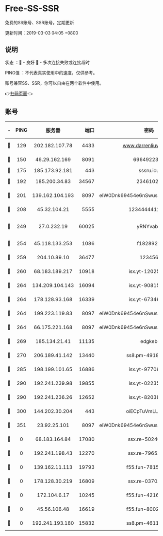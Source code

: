 # Free-SS-SSR

免费的SS账号、SSR账号，定期更新

更新时间：2019-03-03 04:05 +0800

## 说明

状态     ：🙂 - 良好 🙁 - 多次连接失败或连接超时

PING值   ：不代表真实使用中的速度，仅供参考。

账号兼容SS、SSR，你可以自由在两个软件中使用。

👉[扫码页面](https://liesauer.github.io/free-ss-ssr.github.io/)👈

## 账号

|-|PING|服务器|端口|密码|加密方式|区域|
|:----:|:----:|:-----:|-----:|:----:|:----:|:----:|
|🙂|129|202.182.107.78|4433|www.darrenliuwei.com|aes-256-cfb|JP|
|🙂|150|46.29.162.169|8091|6964922356|aes-256-cfb|RU|
|🙂|175|185.173.92.181|443|sssru.icu|rc4-md5|RU|
|🙂|192|185.200.34.83|34567|23461023|aes-256-cfb|US|
|🙂|201|139.162.104.193|8097|eIW0Dnk69454e6nSwuspv9DmS201tQ0D|aes-256-cfb|JP|
|🙂|208|45.32.104.21|5555|1234444411111|aes-256-cfb|SG|
|🙂|249|27.0.232.19|60025|yRNYvabB|xchacha20-ietf-poly1305|HK|
|🙂|254|45.118.133.253|1086|f1828920|aes-256-cfb|SG|
|🙂|259|204.10.89.10|36477|123456|aes-256-cfb|US|
|🙂|260|68.183.189.217|10918|isx.yt-12025761|aes-256-cfb|SG|
|🙂|264|134.209.104.143|16094|isx.yt-90815095|aes-256-cfb|SG|
|🙂|264|178.128.93.168|16339|isx.yt-67346063|aes-256-cfb|SG|
|🙂|264|199.223.119.83|8097|eIW0Dnk69454e6nSwuspv9DmS201tQ0D|aes-256-cfb|US|
|🙂|264|66.175.221.168|8097|eIW0Dnk69454e6nSwuspv9DmS201tQ0D|aes-256-cfb|US|
|🙂|269|185.134.21.41|11135|edgkeb|aes-256-cfb|GB|
|🙂|270|206.189.41.142|13440|ss8.pm-49181075|aes-256-cfb|SG|
|🙂|285|198.199.101.65|16886|isx.yt-97706570|aes-256-cfb|US|
|🙂|290|192.241.239.98|19855|isx.yt-02235156|aes-256-cfb|US|
|🙂|290|192.241.236.26|12652|isx.yt-82038040|aes-256-cfb|US|
|🙂|300|144.202.30.204|443|oiECpTuVmLLxk4Ts|aes-256-cfb|US|
|🙂|351|23.92.25.101|8097|eIW0Dnk69454e6nSwuspv9DmS201tQ0D|aes-256-cfb|US|
|🙁|0|68.183.164.84|17080|ssx.re-50240519|aes-256-cfb|US|
|🙁|0|192.241.198.43|12270|ssx.re-79653159|aes-256-cfb|US|
|🙁|0|139.162.11.113|19793|f55.fun-78151290|aes-256-cfb|SG|
|🙁|0|178.128.30.219|16809|ssx.re-03702185|aes-256-cfb|SG|
|🙁|0|172.104.6.17|10245|f55.fun-42164913|aes-256-cfb|US|
|🙁|0|45.56.106.48|16619|f55.fun-80021142|aes-256-cfb|US|
|🙁|0|192.241.193.180|15832|ss8.pm-46115453|aes-256-cfb|US|
